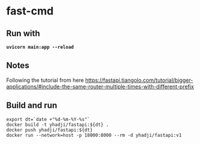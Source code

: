 # fast-cmd

## Run with
**`uvicorn main:app --reload`**

## Notes
Following the tutorial from here https://fastapi.tiangolo.com/tutorial/bigger-applications/#include-the-same-router-multiple-times-with-different-prefix

## Build and run 
```
export dt=`date +"%d-%m-%Y-%s"`
docker build -t yhadji/fastapi:${dt} .
docker push yhadji/fastapi:${dt}
docker run --network=host -p 18000:8000 --rm -d yhadji/fastapi:v1
```
